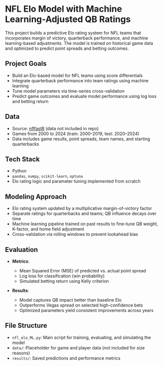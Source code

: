 # NFL Elo Model with Machine Learning-Adjusted QB Ratings

This project builds a predictive Elo rating system for NFL teams that incorporates margin of victory, quarterback performance, and machine learning-based adjustments. The model is trained on historical game data and optimized to predict point spreads and betting outcomes.

## Project Goals

- Build an Elo-based model for NFL teams using score differentials
- Integrate quarterback performance into team ratings using machine learning
- Tune model parameters via time-series cross-validation
- Predict game outcomes and evaluate model performance using log loss and betting return

## Data

- Source: [nflfastR](https://github.com/nflverse/nflfastR) (data not included in repo)
- Games from 2000 to 2024 (train: 2000–2019, test: 2020–2024)
- Data includes game results, point spreads, team names, and starting quarterbacks

## Tech Stack

- Python
- `pandas`, `numpy`, `scikit-learn`, `optuna`
- Elo rating logic and parameter tuning implemented from scratch

## Modeling Approach

- Elo rating system updated by a multiplicative margin-of-victory factor
- Separate ratings for quarterbacks and teams; QB influence decays over time
- Machine learning pipeline trained on past results to fine-tune QB weight, K-factor, and home field adjustment
- Cross-validation via rolling windows to prevent lookahead bias

## Evaluation

- **Metrics**:
  - Mean Squared Error (MSE) of predicted vs. actual point spread
  - Log loss for classification (win probability)
  - Simulated betting return using Kelly criterion

- **Results**:
  - Model captures QB impact better than baseline Elo
  - Outperforms Vegas spread on selected high-confidence bets
  - Optimized parameters yield consistent improvements across years

## File Structure

- `nfl_elo_ML.py`: Main script for training, evaluating, and simulating the model
- `data/`: Placeholder for game and player data (not included for size reasons)
- `results/`: Saved predictions and performance metrics

